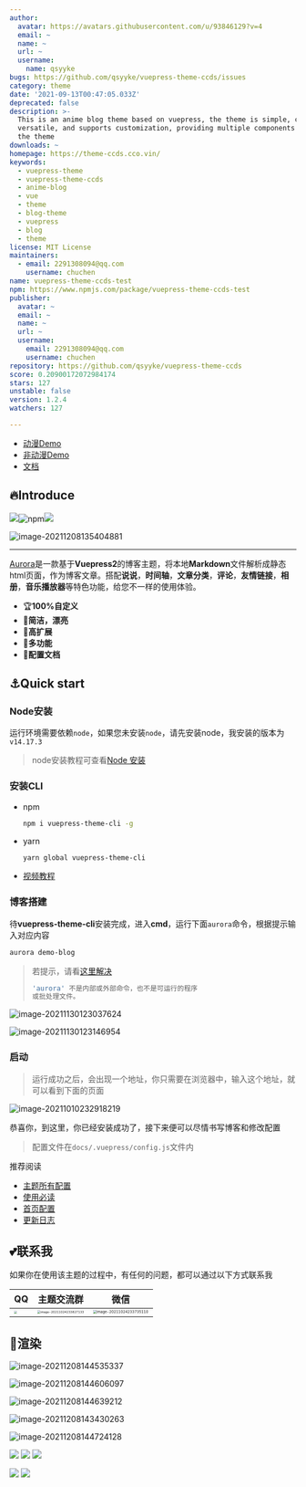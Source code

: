 ```yaml
---
author:
  avatar: https://avatars.githubusercontent.com/u/93846129?v=4
  email: ~
  name: ~
  url: ~
  username:
    name: qsyyke
bugs: https://github.com/qsyyke/vuepress-theme-ccds/issues
category: theme
date: '2021-09-13T00:47:05.033Z'
deprecated: false
description: >-
  This is an anime blog theme based on vuepress, the theme is simple, colorful,
  versatile, and supports customization, providing multiple components to set
  the theme
downloads: ~
homepage: https://theme-ccds.cco.vin/
keywords:
  - vuepress-theme
  - vuepress-theme-ccds
  - anime-blog
  - vue
  - theme
  - blog-theme
  - vuepress
  - blog
  - theme
license: MIT License
maintainers:
  - email: 2291308094@qq.com
    username: chuchen
name: vuepress-theme-ccds-test
npm: https://www.npmjs.com/package/vuepress-theme-ccds-test
publisher:
  avatar: ~
  email: ~
  name: ~
  url: ~
  username:
    email: 2291308094@qq.com
    username: chuchen
repository: https://github.com/qsyyke/vuepress-theme-ccds
score: 0.20900172072984174
stars: 127
unstable: false
version: 1.2.4
watchers: 127

---
```


- [动漫Demo](https://aurora-animate.xcye.xyz/)
- [非动漫Demo](https://aurora-common.xcye.xyz/)
- [文档](https://aurora.xcye.xyz/)


## 🔥Introduce

![](https://img.shields.io/npm/v/vuepress-theme-aurora)![npm](https://img.shields.io/npm/dm/vuepress-theme-aurora)![](https://img.shields.io/github/stars/qsyyke/vuepress-theme-aurora?style=social)

![image-20211208135404881](https://ooszy.cco.vin/img/blog-note/image-20211208135404881.png?x-oss-process=style/pictureProcess1)

---

[Aurora](https://www.npmjs.com/package/vuepress-theme-aurora)是一款基于**Vuepress2**的博客主题，将本地**Markdown**文件解析成静态html页面，作为博客文章。搭配**说说**，**时间轴**，**文章分类**，**评论**，**友情链接**，**相册**，**音乐播放器**等特色功能，给您不一样的使用体验。

- 🏆**100%自定义**
- 🌈**简洁，漂亮**
- 🎨**高扩展**
- 💫**多功能**
- 📖**配置文档**


## ⚓Quick start

### Node安装

运行环境需要依赖`node`，如果您未安装`node`，请先安装node，我安装的版本为`v14.17.3`

> node安装教程可查看[Node 安装](https://aurora.xcye.xyz/node.html)

### 安装CLI

- npm

  ```sh
  npm i vuepress-theme-cli -g
  ```

- yarn

  ```sh
  yarn global vuepress-theme-cli
  ```

- [视频教程](https://ooszy.cco.vin/theme-template/%E6%9C%80%E7%BB%88%E7%89%88%E6%9C%AC.mp4)

### 博客搭建

待**vuepress-theme-cli**安装完成，进入**cmd**，运行下面`aurora`命令，根据提示输入对应内容

```sh
aurora demo-blog
```

> 若提示，请看[这里解决](https://aurora.xcye.xyz/issue/cli-issue.md)
>
> ```sh
> 'aurora' 不是内部或外部命令，也不是可运行的程序
> 或批处理文件。
> ```



![image-20211130123037624](https://ooszy.cco.vin/img/blog-note/image-20211130123037624.png?x-oss-process=style/pictureProcess1)



![image-20211130123146954](https://ooszy.cco.vin/img/blog-note/image-20211130123146954.png?x-oss-process=style/pictureProcess1)

### 启动

> 运行成功之后，会出现一个地址，你只需要在浏览器中，输入这个地址，就可以看到下面的页面

![image-20211010232918219](https://ooszy.cco.vin/img/blog-note/image-20211010232918219.png?x-oss-process=style/pictureProcess1)



恭喜你，到这里，你已经安装成功了，接下来便可以尽情书写博客和修改配置

> 配置文件在`docs/.vuepress/config.js`文件内

推荐阅读

- [主题所有配置](https://aurora.xcye.xyz/home/config.md)
- [使用必读](https://aurora.xcye.xyz/issue/)
- [首页配置](https://aurora.xcye.xyz/homeconfig.html)
- [更新日志](https://github.com/vuepress-aurora/vuepress-theme-aurora/releases)

## 💕联系我

如果你在使用该主题的过程中，有任何的问题，都可以通过以下方式联系我

| QQ                                                           | 主题交流群                                                   | 微信                                                         |
| ------------------------------------------------------------ | ------------------------------------------------------------ | ------------------------------------------------------------ |
| <img src="https://ooszy.cco.vin/img/blog-note/image-20211024233620332.png?x-oss-process=style/pictureProcess1" style="zoom:33%;" /> | <img src="https://ooszy.cco.vin/img/blog-note/image-20211024233827133.png?x-oss-process=style/pictureProcess1" alt="image-20211024233827133" style="zoom:33%;" /> | <img src="https://ooszy.cco.vin/img/blog-note/image-20211024233735110.png?x-oss-process=style/pictureProcess1" alt="image-20211024233735110" style="zoom: 39%;" /> |


## 🌸渲染



![image-20211208144535337](https://ooszy.cco.vin/img/blog-note/image-20211208144535337.png?x-oss-process=style/pictureProcess1)

![image-20211208144606097](https://ooszy.cco.vin/img/blog-note/image-20211208144606097.png?x-oss-process=style/pictureProcess1)

![image-20211208144639212](https://ooszy.cco.vin/img/blog-note/image-20211208144639212.png?x-oss-process=style/pictureProcess1)

![image-20211208143430263](https://ooszy.cco.vin/img/blog-note/image-20211208143430263.png?x-oss-process=style/pictureProcess1)

![image-20211208144724128](https://ooszy.cco.vin/img/blog-note/image-20211208144724128.png?x-oss-process=style/pictureProcess1)

![](https://ooszy.cco.vin/img/theme/article.jpg)
![](https://ooszy.cco.vin/img/theme/about.jpg)
![](https://ooszy.cco.vin/img/theme/comment-theme.jpg)

![](https://ooszy.cco.vin/img/theme/phoone.jpg)
![](https://ooszy.cco.vin/img/theme/photo-theme.jpg)

